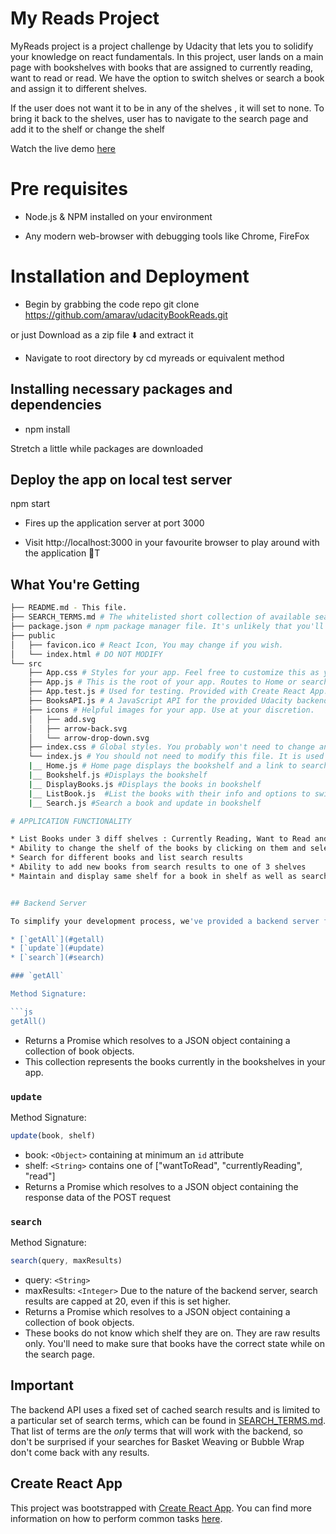 # My Reads Project

MyReads project is a project challenge by Udacity that lets you to solidify your knowledge on react fundamentals.
In this project, user lands on a main page with bookshelves with books that are assigned to currently reading, want to read or read. We have the option to switch shelves or search a book and assign it to different shelves.

If the user does not want it to be in any of the shelves , it will set to none. To bring it back to the shelves, user has to navigate to the search page and add it to the shelf or change the shelf

Watch the live demo [here](https://5fb534e24e805b0ba67415d3--bookreads-amarav.netlify.app/)

# Pre requisites

* Node.js & NPM installed on your environment

* Any modern web-browser with debugging tools like Chrome, FireFox

# Installation and Deployment

* Begin by grabbing the code repo
git clone https://github.com/amarav/udacityBookReads.git

or just Download as a zip file ⬇️ and extract it

* Navigate to root directory by cd myreads or equivalent method

## Installing necessary packages and dependencies

* npm install

Stretch a little while packages are downloaded

## Deploy the app on local test server

npm start

* Fires up the application server at port 3000

* Visit http://localhost:3000 in your favourite browser to play around with the application 🎊T

## What You're Getting
```bash
├── README.md - This file.
├── SEARCH_TERMS.md # The whitelisted short collection of available search terms for you to use with your app.
├── package.json # npm package manager file. It's unlikely that you'll need to modify this.
├── public
│   ├── favicon.ico # React Icon, You may change if you wish.
│   └── index.html # DO NOT MODIFY
└── src
    ├── App.css # Styles for your app. Feel free to customize this as you desire.
    ├── App.js # This is the root of your app. Routes to Home or search page
    ├── App.test.js # Used for testing. Provided with Create React App. Testing is encouraged, but not required.
    ├── BooksAPI.js # A JavaScript API for the provided Udacity backend. Instructions for the methods are below.
    ├── icons # Helpful images for your app. Use at your discretion.
    │   ├── add.svg
    │   ├── arrow-back.svg
    │   └── arrow-drop-down.svg
    ├── index.css # Global styles. You probably won't need to change anything here.
    └── index.js # You should not need to modify this file. It is used for DOM rendering only.
    |__ Home.js # Home page displays the bookshelf and a link to search page
    |__ Bookshelf.js #Displays the bookshelf
    |__ DisplayBooks.js #Displays the books in bookshelf 
    |__ ListBook.js  #List the books with their info and options to switch shelves
    |__ Search.js #Search a book and update in bookshelf

# APPLICATION FUNCTIONALITY

* List Books under 3 diff shelves : Currently Reading, Want to Read and Read
* Ability to change the shelf of the books by clicking on them and selecting
* Search for different books and list search results
* Ability to add new books from search results to one of 3 shelves
* Maintain and display same shelf for a book in shelf as well as search results


## Backend Server

To simplify your development process, we've provided a backend server for you to develop against. The provided file [`BooksAPI.js`](src/BooksAPI.js) contains the methods you will need to perform necessary operations on the backend:

* [`getAll`](#getall)
* [`update`](#update)
* [`search`](#search)

### `getAll`

Method Signature:

```js
getAll()
```

* Returns a Promise which resolves to a JSON object containing a collection of book objects.
* This collection represents the books currently in the bookshelves in your app.

### `update`

Method Signature:

```js
update(book, shelf)
```

* book: `<Object>` containing at minimum an `id` attribute
* shelf: `<String>` contains one of ["wantToRead", "currentlyReading", "read"]  
* Returns a Promise which resolves to a JSON object containing the response data of the POST request

### `search`

Method Signature:

```js
search(query, maxResults)
```

* query: `<String>`
* maxResults: `<Integer>` Due to the nature of the backend server, search results are capped at 20, even if this is set higher.
* Returns a Promise which resolves to a JSON object containing a collection of book objects.
* These books do not know which shelf they are on. They are raw results only. You'll need to make sure that books have the correct state while on the search page.

## Important
The backend API uses a fixed set of cached search results and is limited to a particular set of search terms, which can be found in [SEARCH_TERMS.md](SEARCH_TERMS.md). That list of terms are the _only_ terms that will work with the backend, so don't be surprised if your searches for Basket Weaving or Bubble Wrap don't come back with any results.

## Create React App

This project was bootstrapped with [Create React App](https://github.com/facebookincubator/create-react-app). You can find more information on how to perform common tasks [here](https://github.com/facebookincubator/create-react-app/blob/master/packages/react-scripts/template/README.md).
